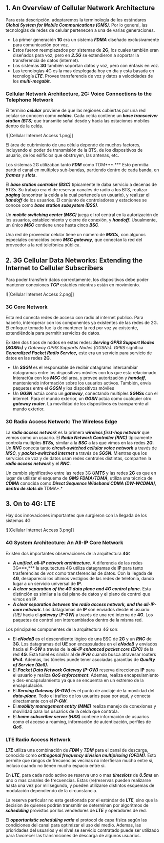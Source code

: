 ## 1. An Overview of Cellular Network Architecture

Para esta descripción, adoptaremos la terminología de los estándares ***Global System for Mobile Communications (GMS)***. Por lo general, las tecnologías de redes de celular pertenecen a una de varias generaciones.

- La primer generación **1G** era un sistema ***FDMA*** diseñado exclusivamente para comunicación por voz.
- Estos fueron reemplazados por sistemas de **2G**, los cuales también eran diseñados para voz, pero en ***2.5G*** se extendieron a soportar la transferencia de datos (internet).
- Los sistemas **3G** también soportan datos y voz, pero con énfasis en voz.
- Las tecnologías 4G es la mas desplegada hoy en día y esta basada en tecnología ***LTE***. Provee transferencia de voz y datos a velocidades de los ***multi-megabit***.

### Cellular Network Architecture, 2G: Voice Connections to the Telephone Network

El termino ***celular*** proviene de que las regiones cubiertas por una red celular se conocen como ***celdas***. Cada celda contiene un ***base transceiver station (BTS**)* que transmite señal desde y hacia las estaciones mobiles dentro de la celda.

![[Cellular Internet Access 1.png]]

El área de cubrimiento de una célula depende de muchos factores, incluyendo el poder de transmisión de la BTS, de los dispositivos de usuario, de los edificios que obstruyen, las antenas, etc.

Los sistemas 2G utilizaban tanto ***FDM*** como TDM***.*** Esto permitía partir el canal en multiples sub-bandas, partiendo dentro de cada banda, en ***frames*** y ***slots***.

El ***base station controller (BSC)*** típicamente le daba servicio a decenas de *BTSs.* Su trabajo era el de reservar canales de radio a los BTS, realizar ***paging*** (encontrar la celda a la cual pertenecía un usuario), y realizar el ***handoff*** de los usuarios. El conjunto de controladores y estaciones se conoce como ***base station subsystem (BSS)***.

Un ***mobile switching center (MSC)*** juega el rol central en la autorización de los usuarios, establecimiento y cierre de conexión, y ***handoff***. Usualmente, un único ***MSC*** contiene unos hasta cinco ***BSC***.

Una red de proveedor celular tiene un número de ***MSCs,*** con algunos especiales conocidos como ***MSC gateway***, que conectan la red del proveedor a la red telefónica pública.

## 2. 3G Cellular Data Networks: Extending the Internet to Cellular Subscribers

Para poder transferir datos correctamente, los dispositivos debe poder mantener conexiones ***TCP*** estables mientras están en movimiento.

![[Cellular Internet Access 2.png]]

### 3G Core Network

Esta red conecta redes de acceso con radio al internet publico. Para hacerlo, interoperar con los componentes ya existentes de las redes de 2G. El enfoque tomado fue la de mantener la red por voz ya existente, extendiéndola para permitir servicios de datos.

Existen dos tipos de nodos en estas redes: ***Serving GPRS Support Nodes (SGSNs)*** y *Gateway GPRS Supports Nodes (GGSNs). GPRS* significa ***Generalized Packet Radio Service,*** este era un servicio para servicio de datos en las redes **2G**.

- Un ***SSGN*** es el responsable de recibir datagrams intercambiar datagramas entre los dispositivos móviles con los que esta relacionado. Interactúa con los ***MSC*** del area, y provee autorización y ***handoff***, manteniendo información sobre los usuarios activos. También, envía paquetes entre el ***GGSN*** y los dispositivos móviles
- Un ***GGSN*** actúa como un ***gateway***, conectando multiples **SGNSs** con el internet. Para el mundo exterior, un ***GGSN*** actúa como cualquier otro ***gateway router***. La movilidad de los dispositivos es transparente al mundo exterior.

### 3G Radio Access Network: The Wireless Edge

La ***radio access network*** es la primera ***wireless first-hop network*** que vemos como un usuario. El ***Radio Network Controller (RNC)*** típicamente controla multiples ***BTSs,*** similar a la ***BSC*** a las que vimos en las redes ***2G.*** Un ***RNC*** conecta tanto ***circuit-switched cellular voice network*** a través de ***MSC***, y ***packet-switched internet*** a través de ***SGSN***. Mientras que los servicios de voz y de datos usan redes centrales distintas, comparten la ***radio access network*** y el ***RNC***.

Un cambio significativo entre las redes 3G ***UMTS*** y las redes **2G** es que en lugar de utilizar el esquema de ***GMS*** ***FDMA/TDMA***, utiliza una técnica de ***CDMA*** conocida como ***Direct Sequence Wideband CDMA (DW-WCDMA), dentro de slots de*** TDMA*.*

## 3. On to 4G: LTE

Hay dos innovaciones importantes que surgieron con la llegada de los sistemas 4G

![[Cellular Internet Access 3.png]]

### 4G System Architecture: An All-IP Core Network

Existen dos importantes observaciones de la arquitectura **4G:**

- ***A unified, all-IP network architecture.*** A diferencia de las redes 3G***,*** la arquitectura 4G utiliza datagramas de **IP** para tanto trasferencias de voz como transferencias de datos. Con la llegada de **4G**, desapareció los últimos vestigios de las redes de telefonía, dando lugar a un servicio universal de **IP**.
- ***A clear separation of the 4G data plane and 4G control plane.*** Esta distinción es similar a la del plano de datos y el plano de control que vimos en **IP**.
- ***A clear separation between the radio access network, and the all-IP-core network.*** Los datagramas de **IP** son enviados desde el usuario *(UE)* hacia el ***gateway*** (***P-GW)*** a través de una red interna de **4G**. Los paquetes de control son intercambiados dentro de la misma red.

Los principales componentes de la arquitectura *4G* son:

- El ***eNodeB*** es el descendiente lógico de una BSC de **2G** y un ***RNC*** de **3G**. Los datagramas del **UE** son encapsulados en el ***eNodeB*** y enviados hacia el ***P-GW*** a través de la ***all-IP enhanced packet core (EPC)*** de la red **4G**. Esta túnel es similar al de ***IPv6*** cuando busca atravesar routers ***IPv4***. Ademas, los túneles puede tener asociadas garantías de ***Quality of Service (QoS).***
- El ***Packet Data Network Gateway (P-GW)*** reserva direcciones **IP** para el usuario y realiza ***QoS enforcement***. Ademas, realiza encapsulamiento y des-encapsulamiento ya que se encuentra en un extremo de la encapsulación.
- El ***Serving Gateway (S-GW)*** es el punto de anclaje de la movilidad del ***data-plane***. Todo el trafico de los usuarios pasa por aquí, y conecta directamente con el ***P-GW***.
- El ***mobility management entity (MME)*** realiza manejo de conexiones y movilidad para los usuarios de la celda que controla.
- El ***home subscriber server (HSS)*** contiene información de usuarios como el acceso a roaming, información de autenticación, perfiles de ***QoS***.

### LTE Radio Access Network

***LTE*** utiliza una combinación de ***FDM*** y ***TDM*** para el canal de descarga, conocido como ***orthogonal frequency division multiplexing (OFDM)***. Esto permite que rangos de frecuencias vecinas no interfieran mucho entre si, incluso cuando no tienen mucho espacio entre si.

En ***LTE***, para cada nodo activo se reserva uno o mas ***timeslots*** de ***0.5ms*** en uno o mas canales de frecuencias. Estas (re)reservas pueden realizarse hasta una vez por milisegundo, y pueden utilizarse distintos esquemas de modulación dependiendo de la circunstancia.

La reserva particular no esta gestionada por el estándar de ***LTE***, sino que la decision de quienes podrán transmitir se determinan por algoritmos de ***scheduling*** provistos por los vendedores de ***LTE*** y operadores de red.

El ***opportunistic scheduling varia*** el protocol de capa física según las condiciones del canal para optimizar el uso del medio. Ademas, las prioridades del usuarios y el nivel se servicio contratado puede ser utilizado para favorecer las transmisiones de descarga de algunos usuarios.
